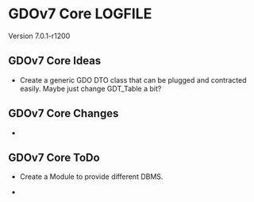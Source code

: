# GDOv7 Core LOGFILE

Version 7.0.1-r1200


## GDOv7 Core Ideas

 - Create a generic GDO DTO class that can be plugged and contracted easily. Maybe just change GDT_Table a bit?
 

## GDOv7 Core Changes

 - 


## GDOv7 Core ToDo

 - Create a Module to provide different DBMS.
 
 - 
 
 